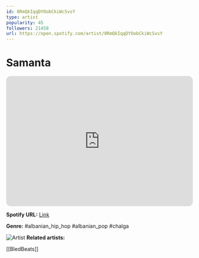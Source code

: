 ```yaml
---
id: 0RmQkIqqDYOobCkiWcSvsY
type: artist
popularity: 45
followers: 21458
url: https://open.spotify.com/artist/0RmQkIqqDYOobCkiWcSvsY
---
```

# Samanta

<iframe style="border-radius:12px" src="https://open.spotify.com/embed/artist/0RmQkIqqDYOobCkiWcSvsY" width="100%" height="352" frameBorder="0" allowfullscreen="" allow="autoplay; clipboard-write; encrypted-media; fullscreen; picture-in-picture" loading="lazy"></iframe>

**Spotify URL:** [Link](https://open.spotify.com/artist/0RmQkIqqDYOobCkiWcSvsY)

**Genre:**  #albanian_hip_hop #albanian_pop #chalga

![Artist](https://i.scdn.co/image/ab6761610000e5ebab8fecf399c194c36edbbcac)
**Related artists:**

[[BledBeats]]
